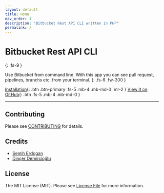 ```yaml
---
layout: default
title: Home
nav_order: 1
description: "Bitbucket Rest API CLI written in PHP"
permalink: /
---
```


# Bitbucket Rest API CLI
{: .fs-9 }

Use Bitbucket from command line. With this app you can see pull request, pipelines, branchs etc. from your terminal.
{: .fs-6 .fw-300 }

[Installation](/installation){: .btn .btn-primary .fs-5 .mb-4 .mb-md-0 .mr-2 } [View it on GitHub](https://github.com/bb-cli/bb-cli){: .btn .fs-5 .mb-4 .mb-md-0 }

---

## Contributing

Please see [CONTRIBUTING](https://github.com/bb-cli/bb-cli/blob/main/CONTRIBUTING.md) for details.

## Credits

- [Semih Erdogan](https://github.com/semiherdogan)
- [Dinçer Demircioğlu](https://github.com/dinncer)

## License

The MIT License (MIT). Please see [License File](https://github.com/bb-cli/bb-cli/blob/main/LICENSE) for more information.
